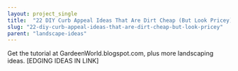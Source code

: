 ```yaml
---
layout: project_single
title:  "22 DIY Curb Appeal Ideas That Are Dirt Cheap (But Look Pricey)"
slug: "22-diy-curb-appeal-ideas-that-are-dirt-cheap-but-look-pricey"
parent: "landscape-ideas"
---
```

Get the tutorial at GardeenWorld.blogspot.com, plus more landscaping ideas. [EDGING IDEAS IN LINK]